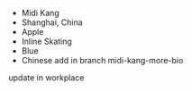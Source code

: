 - Midi Kang
- Shanghai, China
- Apple
- Inline Skating
- Blue
- Chinese
add in branch midi-kang-more-bio

update in workplace

